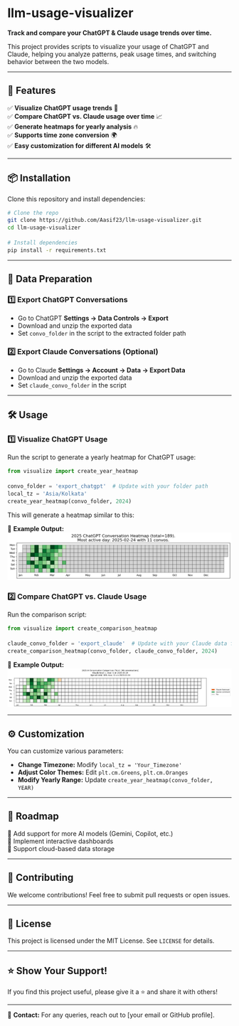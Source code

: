 # llm-usage-visualizer

**Track and compare your ChatGPT & Claude usage trends over time.**

This project provides scripts to visualize your usage of ChatGPT and Claude, helping you analyze patterns, peak usage times, and switching behavior between the two models.

---

## 🚀 Features

✅ **Visualize ChatGPT usage trends** 📅  
✅ **Compare ChatGPT vs. Claude usage over time** 📈  
✅ **Generate heatmaps for yearly analysis** 🔥  
✅ **Supports time zone conversion** 🌍  
✅ **Easy customization for different AI models** 🛠️  

---

## 📦 Installation

Clone this repository and install dependencies:

```bash
# Clone the repo
git clone https://github.com/Aasif23/llm-usage-visualizer.git
cd llm-usage-visualizer

# Install dependencies
pip install -r requirements.txt
```

---

## 📂 Data Preparation

### **1️⃣ Export ChatGPT Conversations**
- Go to ChatGPT **Settings → Data Controls → Export**
- Download and unzip the exported data
- Set `convo_folder` in the script to the extracted folder path

### **2️⃣ Export Claude Conversations (Optional)**
- Go to Claude **Settings → Account → Data → Export Data**
- Download and unzip the exported data
- Set `claude_convo_folder` in the script

---

## 🛠️ Usage

### **1️⃣ Visualize ChatGPT Usage**

Run the script to generate a yearly heatmap for ChatGPT usage:

```python
from visualize import create_year_heatmap

convo_folder = 'export_chatgpt'  # Update with your folder path
local_tz = 'Asia/Kolkata'
create_year_heatmap(convo_folder, 2024)
```

This will generate a heatmap similar to this:

📌 **Example Output:**  
![ChatGPT Heatmap](chatgpt.png)

### **2️⃣ Compare ChatGPT vs. Claude Usage**

Run the comparison script:

```python
from visualize import create_comparison_heatmap

claude_convo_folder = 'export_claude'  # Update with your Claude data folder
create_comparison_heatmap(convo_folder, claude_convo_folder, 2024)
```

📌 **Example Output:**  
![ChatGPT vs Claude](ChatgptvsClaude.png)

---

## ⚙️ Customization

You can customize various parameters:

- **Change Timezone:** Modify `local_tz = 'Your_Timezone'`
- **Adjust Color Themes:** Edit `plt.cm.Greens`, `plt.cm.Oranges`
- **Modify Yearly Range:** Update `create_year_heatmap(convo_folder, YEAR)`

---

## 📌 Roadmap

🔲 Add support for more AI models (Gemini, Copilot, etc.)  
🔲 Implement interactive dashboards  
🔲 Support cloud-based data storage  

---

## 🤝 Contributing

We welcome contributions! Feel free to submit pull requests or open issues.

---

## 📜 License

This project is licensed under the MIT License. See `LICENSE` for details.

---

## ⭐ Show Your Support!
If you find this project useful, please give it a ⭐ and share it with others!

---

📧 **Contact:** For any queries, reach out to [your email or GitHub profile].
